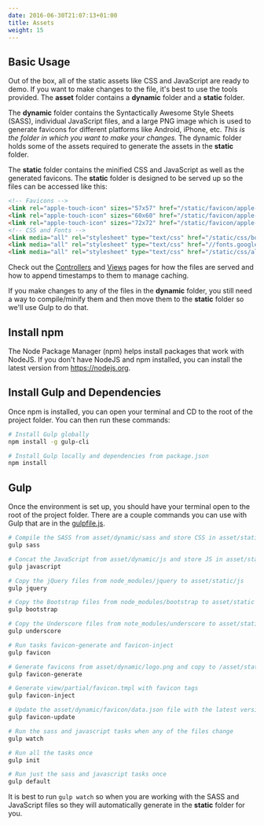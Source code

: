 ```yaml
---
date: 2016-06-30T21:07:13+01:00
title: Assets
weight: 15
---
```


## Basic Usage

Out of the box, all of the static assets like CSS and JavaScript are ready to
demo. If you want to make changes to the file, it's best to use the tools
provided. The **asset** folder contains a **dynamic** folder and a **static**
folder.

The **dynamic** folder contains the Syntactically Awesome Style Sheets (SASS),
individual JavaScript files, and a large PNG image which is used to generate
favicons for different platforms like Android, iPhone, etc. *This is the folder
in which you want to make your changes.* The dynamic folder holds some of the
assets required to generate the assets in the **static** folder.

The **static** folder contains the minified CSS and JavaScript as well as
the generated favicons. The **static** folder is designed to be served up
so the files can be accessed like this:

```html
<!-- Favicons -->
<link rel="apple-touch-icon" sizes="57x57" href="/static/favicon/apple-touch-icon-57x57.png?v1.0=3eepn6WlLO">
<link rel="apple-touch-icon" sizes="60x60" href="/static/favicon/apple-touch-icon-60x60.png?v1.0=3eepn6WlLO">
<link rel="apple-touch-icon" sizes="72x72" href="/static/favicon/apple-touch-icon-72x72.png?v1.0=3eepn6WlLO">
<!-- CSS and Fonts -->
<link media="all" rel="stylesheet" type="text/css" href="/static/css/bootstrap.min.css?1466973904" />
<link media="all" rel="stylesheet" type="text/css" href="//fonts.googleapis.com/css?family=Open+Sans:300,400,bold,italic" />
<link media="all" rel="stylesheet" type="text/css" href="/static/css/all.css?1466973904" />
```

Check out the [Controllers](/controllers) and [Views](/views) pages for how
the files are served and how to append timestamps to them to manage caching.

If you make changes to any of the files in the **dynamic** folder, you still
need a way to compile/minify them and then move them to the **static** folder
so we'll use Gulp to do that.

## Install npm

The Node Package Manager (npm) helps install packages that work with NodeJS.
If you don't have NodeJS and npm installed, you can install the latest version
from https://nodejs.org.

## Install Gulp and Dependencies

Once npm is installed, you can open your terminal and CD to the root of the
project folder. You can then run these commands:

```bash
# Install Gulp globally
npm install -g gulp-cli

# Install Gulp locally and dependencies from package.json
npm install
```

## Gulp

Once the environment is set up, you should have your terminal open to the root
of the project folder. There are a couple commands you can use with Gulp that
are in the [gulpfile.js](https://github.com/blue-jay/blueprint/blob/master/gulpfile.js).

```bash
# Compile the SASS from asset/dynamic/sass and store CSS in asset/static/css/all.css
gulp sass

# Concat the JavaScript from asset/dynamic/js and store JS in asset/static/js/all.js
gulp javascript

# Copy the jQuery files from node_modules/jquery to asset/static/js
gulp jquery

# Copy the Bootstrap files from node_modules/bootstrap to asset/static
gulp bootstrap

# Copy the Underscore files from note_modules/underscore to asset/static/js
gulp underscore

# Run tasks favicon-generate and favicon-inject
gulp favicon

# Generate favicons from asset/dynamic/logo.png and copy to /asset/static/favicon
gulp favicon-generate

# Generate view/partial/favicon.tmpl with favicon tags
gulp favicon-inject

# Update the asset/dynamic/favicon/data.json file with the latest version from the RealFaviconGenerator website
gulp favicon-update

# Run the sass and javascript tasks when any of the files change
gulp watch

# Run all the tasks once
gulp init

# Run just the sass and javascript tasks once
gulp default
```

It is best to run `gulp watch` so when you are working with the SASS and
JavaScript files so they will automatically generate in the **static** folder
for you.
